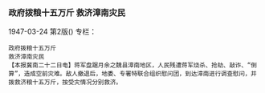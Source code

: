 ### 政府拨粮十五万斤  救济漳南灾民

1947-03-24
第2版()
专栏：

    政府拨粮十五万斤
    救济漳南灾民
    【本报冀南二十二日电】蒋军盘踞月余之魏县漳南地区，人民残遭蒋军烧杀、抢劫、敲诈、“倒算”，造成空前灾难。敌人撤退后，地委、专署特联合组织慰问团，到达漳南进行调查慰问，并拨救济粮十五万斤，按受灾情况分别救济。
